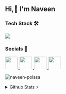 <h2 >Hi,👋 I'm Naveen </h2>

<h3>Tech Stack 🛠 </h3>
<p>
    <img src="https://skillicons.dev/icons?i=mongodb,express,react,nodejs,postman,redux,js,html,css,tailwind,bootstrap,vscode,git,)" />
</p>
<h3>Socials 🔗</h3>
<p>
<a href="https://www.linkedin.com/in/naveen-polasa/">
  <img height="40" style="margin-right: 3px;" src="https://user-images.githubusercontent.com/46517096/166973395-19676cd8-f8ec-4abf-83ff-da8243505b82.png"/>
</a>
<a href="https://twitter.com/NaveenPolasa">
  <img height="40" style="margin-right: 3px;" src="https://user-images.githubusercontent.com/46517096/166974271-91dfa250-d70b-4cb9-8707-f1bda1b708c3.png"/>
</a>
<a href="https://www.instagram.com/naveen_polasa/">
  <img height="40" style="margin-right: 3px;" src="https://user-images.githubusercontent.com/46517096/166974368-9798f39f-1f46-499c-b14e-81f0a3f83a06.png"/>
</a>
<a href="https://naveenpolasa.me/">
  <img height="40" style="margin-right: 3px;" src="https://user-images.githubusercontent.com/46517096/166972883-f5f1d88c-0246-4374-88ac-ded0f2cf0699.png"/>
</a>
</p>

<p> <img src="https://komarev.com/ghpvc/?username=naveen-polasa&label=Profile%20views&color=0e75b6&style=flat" alt="naveen-polasa"/> </p>

<details><summary>Github Stats ⚡</summary>
<br>
<div style='display:flex; flex-wrap:wrap;' >
<p style="margin: 5px;"><img height="180em" src="https://streak-stats.demolab.com/?user=naveen-polasa&theme=dark" alt="naveen-polasa" /></p>
<p style="margin: 5px;"><img height="180em" src="https://github-readme-stats.vercel.app/api/top-langs?username=naveen-polasa&show_icons=true&theme=dark&locale=en&layout=compact" alt="naveen-polasa" /></p>
  </div>
</details>

